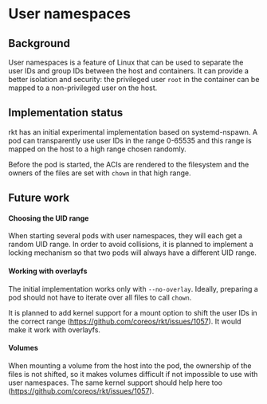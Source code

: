 User namespaces
===============

Background
----------

User namespaces is a feature of Linux that can be used to separate the user IDs
and group IDs between the host and containers. It can provide a better
isolation and security: the privileged user `root` in the container can be
mapped to a non-privileged user on the host.

Implementation status
---------------------

rkt has an initial experimental implementation based on systemd-nspawn. A pod
can transparently use user IDs in the range 0-65535 and this range is mapped on
the host to a high range chosen randomly.

Before the pod is started, the ACIs are rendered to the filesystem and the
owners of the files are set with `chown` in that high range.

Future work
-----------

#### Choosing the UID range

When starting several pods with user namespaces, they will each get a random
UID range.  In order to avoid collisions, it is planned to implement a locking
mechanism so that two pods will always have a different UID range.

#### Working with overlayfs

The initial implementation works only with `--no-overlay`. Ideally, preparing a
pod should not have to iterate over all files to call `chown`.

It is planned to add kernel support for a mount option to shift the user IDs in
the correct range (https://github.com/coreos/rkt/issues/1057). It would make it
work with overlayfs.

#### Volumes

When mounting a volume from the host into the pod, the ownership of the files
is not shifted, so it makes volumes difficult if not impossible to use with
user namespaces. The same kernel support should help here too
(https://github.com/coreos/rkt/issues/1057).



